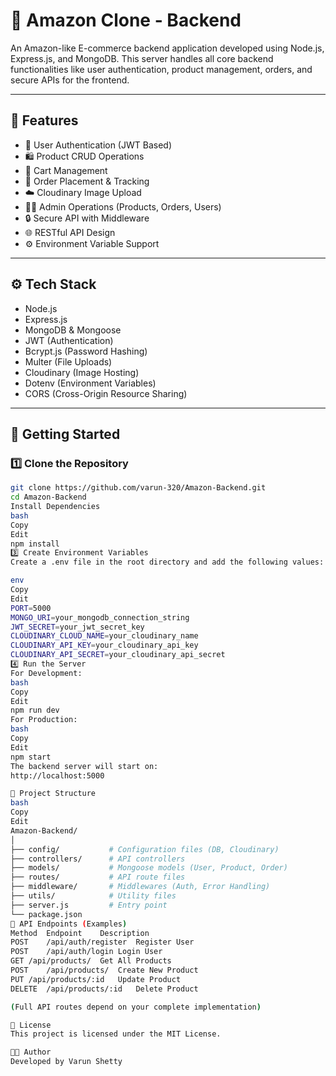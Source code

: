# 🛒 Amazon Clone - Backend

An Amazon-like E-commerce backend application developed using Node.js, Express.js, and MongoDB. This server handles all core backend functionalities like user authentication, product management, orders, and secure APIs for the frontend.

---

## 🚀 Features

- 🔐 User Authentication (JWT Based)
- 🛍️ Product CRUD Operations
- 🛒 Cart Management
- 📃 Order Placement & Tracking
- ☁️ Cloudinary Image Upload
- 🧑‍💼 Admin Operations (Products, Orders, Users)
- 🔒 Secure API with Middleware
- 🌐 RESTful API Design
- ⚙️ Environment Variable Support

---

## ⚙️ Tech Stack

- Node.js
- Express.js
- MongoDB & Mongoose
- JWT (Authentication)
- Bcrypt.js (Password Hashing)
- Multer (File Uploads)
- Cloudinary (Image Hosting)
- Dotenv (Environment Variables)
- CORS (Cross-Origin Resource Sharing)

---

## 🔧 Getting Started

### 1️⃣ Clone the Repository

```bash
git clone https://github.com/varun-320/Amazon-Backend.git
cd Amazon-Backend
Install Dependencies
bash
Copy
Edit
npm install
3️⃣ Create Environment Variables
Create a .env file in the root directory and add the following values:

env
Copy
Edit
PORT=5000
MONGO_URI=your_mongodb_connection_string
JWT_SECRET=your_jwt_secret_key
CLOUDINARY_CLOUD_NAME=your_cloudinary_name
CLOUDINARY_API_KEY=your_cloudinary_api_key
CLOUDINARY_API_SECRET=your_cloudinary_api_secret
4️⃣ Run the Server
For Development:
bash
Copy
Edit
npm run dev
For Production:
bash
Copy
Edit
npm start
The backend server will start on:
http://localhost:5000

📂 Project Structure
bash
Copy
Edit
Amazon-Backend/
│
├── config/           # Configuration files (DB, Cloudinary)
├── controllers/      # API controllers
├── models/           # Mongoose models (User, Product, Order)
├── routes/           # API route files
├── middleware/       # Middlewares (Auth, Error Handling)
├── utils/            # Utility files
├── server.js         # Entry point
└── package.json
📄 API Endpoints (Examples)
Method	Endpoint	Description
POST	/api/auth/register	Register User
POST	/api/auth/login	Login User
GET	/api/products/	Get All Products
POST	/api/products/	Create New Product
PUT	/api/products/:id	Update Product
DELETE	/api/products/:id	Delete Product

(Full API routes depend on your complete implementation)

📃 License
This project is licensed under the MIT License.

👨‍💻 Author
Developed by Varun Shetty

